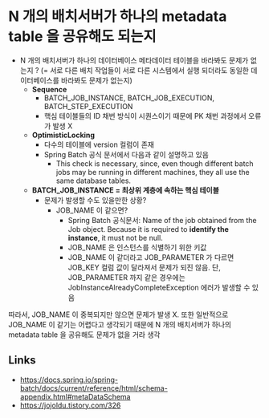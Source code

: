 # N 개의 배치서버가 하나의 metadata table 을 공유해도 되는지

- N 개의 배치서버가 하나의 데이터베이스 메타데이터 테이블을 바라봐도 문제가 없는지 ? (= 서로 다른 배치 작업들이 서로 다른 시스템에서 실행 되더라도 동일한 데이터베이스를 바라봐도 문제가 없는지)
  - __Sequence__
    - BATCH_JOB_INSTANCE, BATCH_JOB_EXECUTION, BATCH_STEP_EXECUTION
    - 핵심 테이블들의 ID 채번 방식이 시퀀스이기 때문에 PK 채번 과정에서 오류가 발생 X
  - __OptimisticLocking__
    - 다수의 테이블에 version 컬럼이 존재
    - Spring Batch 공식 문서에서 다음과 같이 설명하고 있음
      - This check is necessary, since, even though different batch jobs may be running in different machines, they all use the same database tables. 
  - __BATCH_JOB_INSTANCE = 최상위 계층에 속하는 핵심 테이블__
    - 문제가 발생할 수도 있을만한 상황?
      - JOB_NAME 이 같으면?
        - Spring Batch 공식문서: Name of the job obtained from the Job object. Because it is required to __identify the instance__, it must not be null.
        - JOB_NAME 은 인스턴스를 식별하기 위한 키값
        - JOB_NAME 이 같더라고 JOB_PARAMETER 가 다르면 JOB_KEY 컬럼 값이 달라져서 문제가 되진 않음. 단, JOB_PARAMETER 까지 같은 경우에는  JobInstanceAlreadyCompleteException 에러가 발생할 수 있음  

따라서, JOB_NAME 이 중복되지만 않으면 문제가 발생 X. 또한 일반적으로 JOB_NAME 이 같기는 어렵다고 생각되기 때문에 N 개의 배치서버가 하나의 metadata table 을 공유해도 문제가 없을 거라 생각    

## Links

- https://docs.spring.io/spring-batch/docs/current/reference/html/schema-appendix.html#metaDataSchema
- https://jojoldu.tistory.com/326

